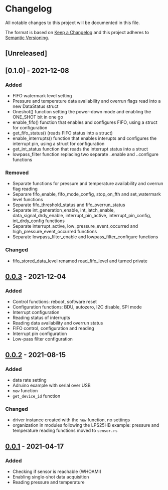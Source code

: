 # Changelog

All notable changes to this project will be documented in this file.

The format is based on [Keep a Changelog](http://keepachangelog.com/en/1.0.0/)
and this project adheres to [Semantic Versioning](http://semver.org/spec/v2.0.0.html).

## [Unreleased]

## [0.1.0] - 2021-12-08

### Added
- FIFO watermark level setting
- Pressure and temperature data availability and overrun flags read into a new DataStatus struct
- Oneshot() function setting the power-down mode and enabling the ONE_SHOT bit in one go
- enable_fifo() function that enables and configures FIFO, using a struct for configuration
- get_fifo_status() (reads FIFO status into a struct)
- enable_interrupts() function that enables interupts and configures the interrupt pin, using a struct for configuration
- get_int_status function that reads the interrupt status into a struct
- lowpass_filter function replacing two separate ..enable and ..configure functions

### Removed
- Separate functions for pressure and temperature availability and overrun flag reading
- Separare fifo_enable, fifo_mode_config, stop_on_fth and set_watermark level functions 
- Separate fifo_threshold_status and fifo_overrun_status
- Separate int_generation_enable, int_latch_enable, data_signal_drdy_enable, interrupt_pin_active, interrupt_pin_config, int_drdy_config functions
- Separate interrupt_active, low_pressure_event_occurred and high_pressure_event_occurred functions
- Separate lowpass_filter_enable and lowpass_filter_configure functions

### Changed
- fifo_stored_data_level renamed read_fifo_level and turned private


## [0.0.3] - 2021-12-04

### Added
- Control functions: reboot, software reset
- Configuration functions: BDU, autozero, I2C disable, SPI mode
- Interrupt configuration
- Reading status of interrupts
- Reading data availability and overrun status
- FIFO control, configuration and reading 
- Interrupt pin configuration
- Low-pass filter configuration

[0.0.3]: https://github.com/nebelgrau77/lps22hb-rs/releases/tag/v0.0.3

## [0.0.2] - 2021-08-15

### Added
- data rate setting
- Adruino example with serial over USB
- `new` function
- `get_device_id` function

### Changed
- driver instance created with the `new` function, no settings
- organization in modules following the LPS25HB example: pressure and temperature reading functions moved to `sensor.rs`
  

[0.0.2]: https://github.com/nebelgrau77/lps22hb-rs/releases/tag/v0.0.2

## [0.0.1] - 2021-04-17

### Added
- Checking if sensor is reachable (WHOAMI)
- Enabling single-shot data acquisition
- Reading pressure and temperature

[0.0.1]: https://github.com/nebelgrau77/lps22hb-rs/releases/tag/v0.0.1
